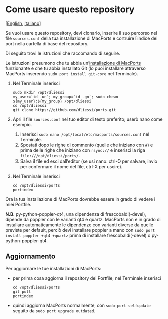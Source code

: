 Come usare questo repository
=====

[[English](USAGE.md), [italiano](USAGE.it.md)]

Se vuoi usare questo repository, devi clonarlo, inserire il suo percorso nel file `sources.conf` della tua installazione di MacPorts e cortruire lìindice dei port nella cartella di base del repository.

Di seguito trovi le istruzioni che raccomando di seguire.

Le istruzioni presumono che tu abbia un’[installazione di MacPorts](http://www.macports.org/install.php) funzionante e che tu abbia installato Git (lo puoi installare attraverso MacPorts inserendo `sudo port install git-core` nel Terminale).

1. Nel Terminale inserisci
   
   ```
   sudo mkdir /opt/dliessi
   my_user=`id -un`; my_group=`id -gn`; sudo chown ${my_user}:${my_group} /opt/dliessi
   cd /opt/dliessi
   git clone https://github.com/dliessi/ports.git
   ```

2. Apri il file `sources.conf` nel tuo editor di testo preferito; userò nano come esempio.
   
   1. Inserisci `sudo nano /opt/local/etc/macports/sources.conf` nel Terminale.
   2. Spostati dopo le righe di commento (quelle che iniziano con `#`) e prima delle righe che iniziano con `rsync://` e inserisci la riga `file:///opt/dliessi/ports/`.
   3. Salva il file ed esci dall’editor (se usi nano: ctrl-O per salvare, invio per confermare il nome del file, ctrl-X per uscire).

3. Nel Terminale inserisci
   
   ```
   cd /opt/dliessi/ports
   portindex
   ```

Ora la tua installazione di MacPorts dovrebbe essere in grado di vedere i miei Portfile.

**N.B.** py-python-poppler-qt4, una dipendenza di frescobaldi(-devel), dipende da poppler con le varianti qt4 e quartz.
MacPorts non è in grado di installare automaticamente le dipendenze con varianti diverse da quelle previste per default, perciò devi installare poppler a mano con `sudo port install poppler +qt4 +quartz` prima di installare frescobaldi(-devel) o py-python-poppler-qt4.


Aggiornamento
-----

Per aggiornare le tue installazioni di MacPorts:
* per prima cosa aggiorna il repository dei Portfile; nel Terminale inserisci
  ```
  cd /opt/dliessi/ports
  git pull
  portindex
  ```

* quindi aggiorna MacPorts normalmente, con `sudo port selfupdate` seguito da `sudo port upgrade outdated`.
